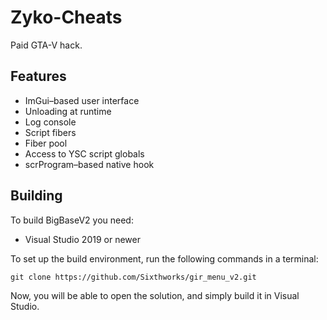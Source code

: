 # Zyko-Cheats
Paid GTA-V hack.

## Features
* ImGui–based user interface
* Unloading at runtime
* Log console
* Script fibers
* Fiber pool
* Access to YSC script globals
* scrProgram–based native hook

## Building
To build BigBaseV2 you need:
* Visual Studio 2019 or newer


To set up the build environment, run the following commands in a terminal:
```dos
git clone https://github.com/Sixthworks/gir_menu_v2.git
```
Now, you will be able to open the solution, and simply build it in Visual Studio.
